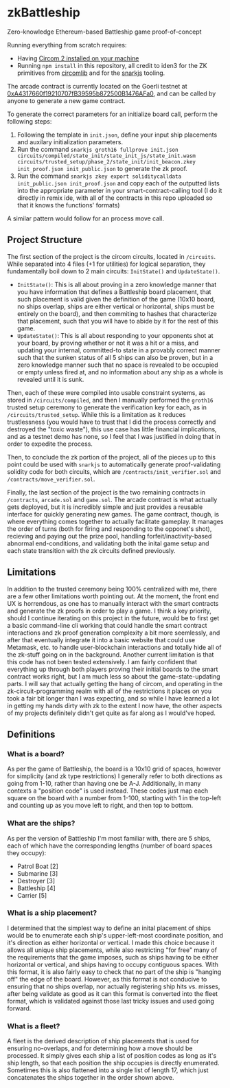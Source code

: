 # zkBattleship

Zero-knowledge Ethereum-based Battleship game proof-of-concept

Running everything from scratch requires:

-   Having [Circom 2 installed on your machine](https://docs.circom.io/getting-started/installation/)
-   Running `npm install` in this repository, all credit to iden3 for the ZK primitives from [circomlib](https://github.com/iden3/circomlib) and for the [snarkjs](https://github.com/iden3/snarkjs) tooling.

The arcade contract is currently located on the Goerli testnet at [0xA4317660f19210707fB39595b872500B1476AFa0](https://goerli.etherscan.io/address/0xa4317660f19210707fb39595b872500b1476afa0), and can be called by anyone to generate a new game contract.

To generate the correct parameters for an initialize board call, perform the following steps:

1. Following the template in `init.json`, define your input ship placements and auxilary initialization parameters.
2. Run the command `snarkjs groth16 fullprove init.json circuits/compiled/state_init/state_init_js/state_init.wasm circuits/trusted_setup/phase_2/state_init/init_beacon.zkey init_proof.json init_public.json` to generate the zk proof.
3. Run the command `snarkjs zkey export soliditycalldata init_public.json init_proof.json` and copy each of the outputted lists into the appropriate parameter in your smart-contract-calling tool (I do it directly in remix ide, with all of the contracts in this repo uploaded so that it knows the functions' formats)

A similar pattern would follow for an process move call.

## Project Structure

The first section of the project is the circom circuits, located in `/circuits`. While separated into 4 files (+1 for utilities) for logical separation, they fundamentally boil down to 2 main circuits: `InitState()` and `UpdateState()`.

-   `InitState()`: This is all about proving in a zero knowledge manner that you have information that defines a Battleship board placement, that such placement is valid given the definition of the game (10x10 board, no ships overlap, ships are either vertical or horizontal, ships must be entirely on the board), and then commiting to hashes that characterize that placement, such that you will have to abide by it for the rest of this game.
-   `UpdateState()`: This is all about responding to your opponents shot at your board, by proving whether or not it was a hit or a miss, and updating your internal, committed-to state in a provably correct manner such that the sunken status of all 5 ships can also be proven, but in a zero knowledge manner such that no space is revealed to be occupied or empty unless fired at, and no information about any ship as a whole is revealed until it is sunk.

Then, each of these were compiled into usable constraint systems, as stored in `/circuits/compiled`, and then I manually performed the `groth16` trusted setup ceremony to generate the verification key for each, as in `/circuits/trusted_setup`. While this is a limitation as it reduces trustlessness (you would have to trust that I did the process correctly and destroyed the "toxic waste"), this use case has little financial implications, and as a testnet demo has none, so I feel that I was justified in doing that in order to expedite the process.

Then, to conclude the zk portion of the project, all of the pieces up to this point could be used with `snarkjs` to automatically generate proof-validating solidity code for both circuits, which are `/contracts/init_verifier.sol` and `/contracts/move_verifier.sol`.

Finally, the last section of the project is the two remaining contracts in `/contracts`, `arcade.sol` and `game.sol`. The arcade contract is what actually gets deployed, but it is incredibly simple and just provides a reusable interface for quickly generating new games. The game contract, though, is where everything comes together to actually facilitate gameplay. It manages the order of turns (both for firing and responding to the opponet's shot), recieving and paying out the prize pool, handling forfeit/inactivity-based abnormal end-conditions, and validating both the inital game setup and each state transition with the zk circuits defined previously.

## Limitations

In addition to the trusted ceremony being 100% centralized with me, there are a few other limitations worth pointing out. At the moment, the front end UX is horrendous, as one has to manually interact with the smart contracts and generate the zk proofs in order to play a game. I think a key priority, should I continue iterating on this project in the future, would be to first get a basic command-line cli working that could handle the smart contract interactions and zk proof generation complexity a bit more seemlessly, and after that eventually integrate it into a basic website that could use Metamask, etc. to handle user-blockchain interactions and totally hide all of the zk-stuff going on in the background. Another current limitation is that this code has not been tested extensively. I am fairly confident that everything up through both players proving their initial boards to the smart contract works right, but I am much less so about the game-state-updating parts. I will say that actually getting the hang of circom, and operating in the zk-circuit-programming realm with all of the restrictions it places on you took a fair bit longer than I was expecting, and so while I have learned a lot in getting my hands dirty with zk to the extent I now have, the other aspects of my projects definitely didn't get quite as far along as I would've hoped.

## Definitions

### What is a board?

As per the game of Battleship, the board is a 10x10 grid of spaces, however for simplicity (and zk type restrictions) I generally refer to both directions as going from 1-10, rather than having one be A-J. Additionally, in many contexts a "position code" is used instead. These codes just map each square on the board with a number from 1-100, starting with 1 in the top-left and counting up as you move left to right, and then top to bottom.

### What are the ships?

As per the version of Battleship I'm most familiar with, there are 5 ships, each of which have the corresponding lengths (number of board spaces they occupy):

-   Patrol Boat [2]
-   Submarine [3]
-   Destroyer [3]
-   Battleship [4]
-   Carrier [5]

### What is a ship placement?

I determined that the simplest way to define an inital placement of ships would be to enumerate each ship's upper-left-most coordinate position, and it's direction as either horizontal or vertical. I made this choice because it allows all unique ship placements, while also restricting "for free" many of the requirements that the game imposes, such as ships having to be either horizontal or vertical, and ships having to occupy contiguous spaces. With this format, it is also fairly easy to check that no part of the ship is "hanging off" the edge of the board. However, as this format is not conducive to ensuring that no ships overlap, nor actually registering ship hits vs. misses, after being validate as good as it can this format is converted into the fleet format, which is validated against those last tricky issues and used going forward.

### What is a fleet?

A fleet is the derived description of ship placements that is used for ensuring no-overlaps, and for determining how a move should be processed. It simply gives each ship a list of position codes as long as it's ship length, so that each position the ship occupies is directly enumerated. Sometimes this is also flattened into a single list of length 17, which just concatenates the ships together in the order shown above.
